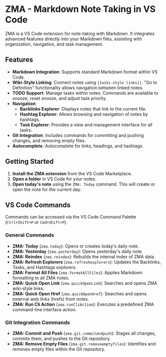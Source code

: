 # ZMA - Markdown Note Taking in VS Code

ZMA is a VS Code extension for note-taking with Markdown. It integrates advanced features directly into your Markdown files, assisting with organization, navigation, and task management.

## Features

*   **Markdown Integration**: Supports standard Markdown format within VS Code.
*   **Wiki-Style Linking**: Connect notes using `[[wiki-style links]]`. "Go to Definition" functionality allows navigation between linked notes.
*   **TODO Support**: Manage tasks within notes. Commands are available to snooze, reset snooze, and adjust task priority.
*   **Navigation**:
    *   **Backlinks Explorer**: Displays notes that link to the current file.
    *   **Hashtag Explorer**: Allows browsing and navigation of notes by hashtags.
    *   **Task Explorer**: Provides a view and management interface for all tasks.
*   **Git Integration**: Includes commands for committing and pushing changes, and removing empty files.
*   **Autocomplete**: Autocomplete for links, headings, and hashtags. 

## Getting Started

1.  **Install the ZMA extension** from the VS Code Marketplace.
2.  **Open a folder** in VS Code for your notes.
3.  **Open today's note** using the `ZMA: Today` command. This will create or open the note for the current day.

## VS Code Commands

Commands can be accessed via the VS Code Command Palette (`Ctrl+Shift+P` or `Cmd+Shift+P`).

### General Commands

*   **ZMA: Today** (`zma.today`): Opens or creates today's daily note.
*   **ZMA: Yesterday** (`zma.yesterday`): Opens yesterday's daily note.
*   **ZMA: Reindex** (`zma.reindex`): Rebuilds the internal index of ZMA data.
*   **ZMA: Refresh Explorers** (`zma.refreshexplorers`): Updates the Backlinks, Tasks, and Hashtags explorers.
*   **ZMA: Format All Files** (`zma.formatAllFiles`): Applies Markdown formatting to all ZMA notes.
*   **ZMA: Quick Open Link** (`zma.quickOpenLink`): Searches and opens ZMA wiki-style links.
*   **ZMA: Quick Open Href** (`zma.quickOpenHref`): Searches and opens external web links (hrefs) from notes.
*   **ZMA: Run Cli Action** (`zma.runCliAction`): Executes a predefined ZMA command-line interface action.

### Git Integration Commands

*   **ZMA: Commit and Push** (`zma.git.commitandpush`): Stages all changes, commits them, and pushes to the Git repository.
*   **ZMA: Remove Empty Files** (`zma.git.removeemptyfiles`): Identifies and removes empty files within the Git repository.
